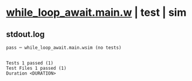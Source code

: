 # [while_loop_await.main.w](../../../../../examples/tests/valid/while_loop_await.main.w) | test | sim

## stdout.log
```log
pass ─ while_loop_await.main.wsim (no tests)
 
 
Tests 1 passed (1)
Test Files 1 passed (1)
Duration <DURATION>
```

